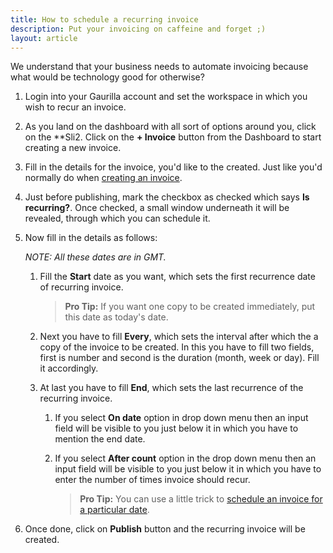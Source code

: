 ```yaml
---
title: How to schedule a recurring invoice
description: Put your invoicing on caffeine and forget ;)
layout: article
---
```

We understand that your business needs to automate invoicing because what would be technology good for otherwise?

1. Login into your Gaurilla account and set the workspace in which you wish to recur an invoice.

2. As you land on the dashboard with all sort of options around you, click on the **Sli2. Click on the **+ Invoice** button from the Dashboard to start creating a new invoice.

3. Fill in the details for the invoice, you'd like to the created. Just like you'd normally do when [creating an invoice]({{site.url}}/articles/how-to-create-an-invoice).

4. Just before publishing, mark the checkbox as checked which says **Is recurring?**. Once checked, a small window underneath it will be revealed, through which you can schedule it.

5. Now fill in the details as follows:

	*NOTE: All these dates are in GMT.*

	1. Fill the **Start** date as you want, which sets the first recurrence date of recurring invoice.

		> **Pro Tip:** If you want one copy to be created immediately, put this date as today's date.

	2. Next you have to fill **Every**, which sets the interval after which the a copy of the invoice to be created. In this you have to fill two fields, first is number and second is the duration (month, week or day). Fill it accordingly.

	3. At last you have to fill **End**, which sets the last recurrence of the recurring invoice.

		1. If you select **On date** option in drop down menu then an input field will be visible to you just below it in which you have to mention the end date.

		2. If you select **After count** option in the drop down menu then an input field will be visible to you just below it in which you have to enter the number of times invoice should recur.

			> **Pro Tip:** You can use a little trick to [schedule an invoice for a particular date]({{site.url}}/articles/how-to-schedule-an-invoice-for-a-particular-date).

6. Once done, click on **Publish** button and the recurring invoice will be created.